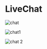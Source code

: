 # LiveChat
![chat](https://user-images.githubusercontent.com/97714023/173212630-a50977b9-13a6-4e4e-9cf0-eaa57ac1cdbe.png)

![chat1](https://user-images.githubusercontent.com/97714023/173212761-1c6c1ecd-dfd9-462e-8bf5-cc0b3c681106.png)

![chat 2](https://user-images.githubusercontent.com/97714023/173212793-b1e8724c-8984-4379-9e39-ab615276bbb7.png)